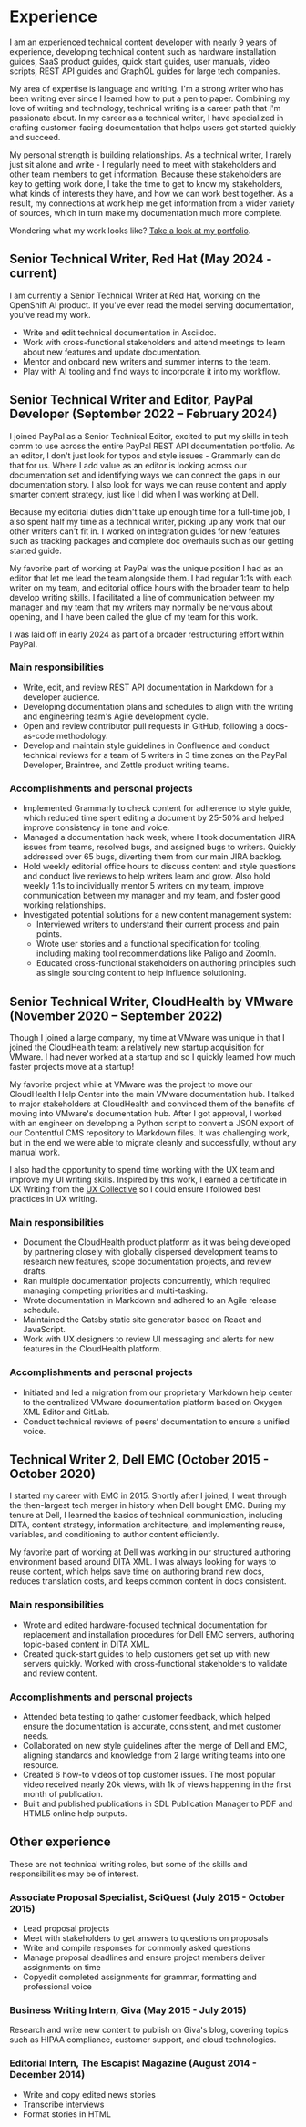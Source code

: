# Experience

I am an experienced technical content developer with nearly 9 years of experience, developing technical content such as hardware installation guides, SaaS product guides, quick start guides, user manuals, video scripts, REST API guides and GraphQL guides for large tech companies.

My area of expertise is language and writing. I'm a strong writer who has been writing ever since I learned how to put a pen to paper. Combining my love of writing and technology, technical writing is a career path that I'm passionate about. In my career as a technical writer, I have specialized in crafting customer-facing documentation that helps users get started quickly and succeed. 

My personal strength is building relationships. As a technical writer, I rarely just sit alone and write - I regularly need to meet with stakeholders and other team members to get information. Because these stakeholders are key to getting work done, I take the time to get to know my stakeholders, what kinds of interests they have, and how we can work best together. As a result, my connections at work help me get information from a wider variety of sources, which in turn make my documentation much more complete.

Wondering what my work looks like? [Take a look at my portfolio](Portfolio.md).

## Senior Technical Writer, Red Hat (May 2024 - current)

I am currently a Senior Technical Writer at Red Hat, working on the OpenShift AI product. If you've ever read the model serving documentation, you've read my work. 

- Write and edit technical documentation in Asciidoc.
- Work with cross-functional stakeholders and attend meetings to learn about new features and update documentation.
- Mentor and onboard new writers and summer interns to the team.
- Play with AI tooling and find ways to incorporate it into my workflow.

## Senior Technical Writer and Editor, PayPal Developer (September 2022 – February 2024)

I joined PayPal as a Senior Technical Editor, excited to put my skills in tech comm to use across the entire PayPal REST API documentation portfolio. As an editor, I don't just look for typos and style issues - Grammarly can do that for us. Where I add value as an editor is looking across our documentation set and identifying ways we can connect the gaps in our documentation story. I also look for ways we can reuse content and apply smarter content strategy, just like I did when I was working at Dell.

Because my editorial duties didn't take up enough time for a full-time job, I also spent half my time as a technical writer, picking up any work that our other writers can't fit in. I worked on integration guides for new features such as tracking packages and complete doc overhauls such as our getting started guide.

My favorite part of working at PayPal was the unique position I had as an editor that let me lead the team alongside them. I had regular 1:1s with each writer on my team, and editorial office hours with the broader team to help develop writing skills. I facilitated a line of communication between my manager and my team that my writers may normally be nervous about opening, and I have been called the glue of my team for this work.

I was laid off in early 2024 as part of a broader restructuring effort within PayPal. 

### Main responsibilities

- Write, edit, and review REST API documentation in Markdown for a developer audience.
- Developing documentation plans and schedules to align with the writing and engineering team's Agile development cycle. 
- Open and review contributor pull requests in GitHub, following a docs-as-code methodology. 
- Develop and maintain style guidelines in Confluence and conduct technical reviews for a team of 5 writers in 3 time zones on the PayPal Developer, Braintree, and Zettle product writing teams.

### Accomplishments and personal projects

- Implemented Grammarly to check content for adherence to style guide, which reduced time spent editing a document by 25-50% and helped improve consistency in tone and voice.
- Managed a documentation hack week, where I took documentation JIRA issues from teams, resolved bugs, and assigned bugs to writers. Quickly addressed over 65 bugs, diverting them from our main JIRA backlog.
- Hold weekly editorial office hours to discuss content and style questions and conduct live reviews to help writers learn and grow. Also hold weekly 1:1s to individually mentor 5 writers on my team, improve communication between my manager and my team, and foster good working relationships.
- Investigated potential solutions for a new content management system:
	- Interviewed writers to understand their current process and pain points.
	- Wrote user stories and a functional specification for tooling, including making tool recommendations like Paligo and ZoomIn.
	- Educated cross-functional stakeholders on authoring principles such as single sourcing content to help influence solutioning. 
	
## Senior Technical Writer, CloudHealth by VMware (November 2020 – September 2022)

Though I joined a large company, my time at VMware was unique in that I joined the CloudHealth team: a relatively new startup acquisition for VMware. I had never worked at a startup and so I quickly learned how much faster projects move at a startup!

My favorite project while at VMware was the project to move our CloudHealth Help Center into the main VMware documentation hub. I talked to major stakeholders at CloudHealth and convinced them of the benefits of moving into VMware's documentation hub. After I got approval, I worked with an engineer on developing a Python script to convert a JSON export of our Contentful CMS repository to Markdown files. It was challenging work, but in the end we were able to migrate cleanly and successfully, without any manual work.

I also had the opportunity to spend time working with the UX team and improve my UI writing skills. Inspired by this work, I earned a certificate in UX Writing from the [UX Collective](https://uxdesign.cc/) so I could ensure I followed best practices in UX writing.

### Main responsibilities

- Document the CloudHealth product platform as it was being developed by partnering closely with globally dispersed development teams to research new features, scope documentation projects, and review drafts. 
- Ran multiple documentation projects concurrently, which required managing competing priorities and multi-tasking. 
- Wrote documentation in Markdown and adhered to an Agile release schedule. 
- Maintained the Gatsby static site generator based on React and JavaScript.
- Work with UX designers to review UI messaging and alerts for new features in the CloudHealth platform.

### Accomplishments and personal projects

- Initiated and led a migration from our proprietary Markdown help center to the centralized VMware documentation platform based on Oxygen XML Editor and GitLab.
- Conduct technical reviews of peers’ documentation to ensure a unified voice.

## Technical Writer 2, Dell EMC (October 2015 - October 2020)

I started my career with EMC in 2015. Shortly after I joined, I went through the then-largest tech merger in history when Dell bought EMC. During my tenure at Dell, I learned the basics of technical communication, including DITA, content strategy, information architecture, and implementing reuse, variables, and conditioning to author content efficiently. 

My favorite part of working at Dell was working in our structured authoring environment based around DITA XML. I was always looking for ways to reuse content, which helps save time on authoring brand new docs, reduces translation costs, and keeps common content in docs consistent.

### Main responsibilities

- Wrote and edited hardware-focused technical documentation for replacement and installation procedures for Dell EMC servers, authoring topic-based content in DITA XML. 
- Created quick-start guides to help customers get set up with new servers quickly. Worked with cross-functional stakeholders to validate and review content.

### Accomplishments and personal projects

- Attended beta testing to gather customer feedback, which helped ensure the documentation is accurate, consistent, and met customer needs.
- Collaborated on new style guidelines after the merge of Dell and EMC, aligning standards and knowledge from 2 large writing teams into one resource.
- Created 6 how-to videos of top customer issues. The most popular video received nearly 20k views, with 1k of views happening in the first month of publication.
- Built and published publications in SDL Publication Manager to PDF and HTML5 online help outputs.

## Other experience

These are not technical writing roles, but some of the skills and responsibilities may be of interest.

### Associate Proposal Specialist, SciQuest (July 2015 - October 2015)

- Lead proposal projects
- Meet with stakeholders to get answers to questions on proposals
- Write and compile responses for commonly asked questions
- Manage proposal deadlines and ensure project members deliver assignments on time
- Copyedit completed assignments for grammar, formatting and professional voice

### Business Writing Intern, Giva (May 2015 - July 2015)

Research and write new content to publish on Giva's blog, covering topics such as HIPAA compliance, customer support, and cloud technologies.

### Editorial Intern, The Escapist Magazine (August 2014 - December 2014)

- Write and copy edited news stories
- Transcribe interviews
- Format stories in HTML